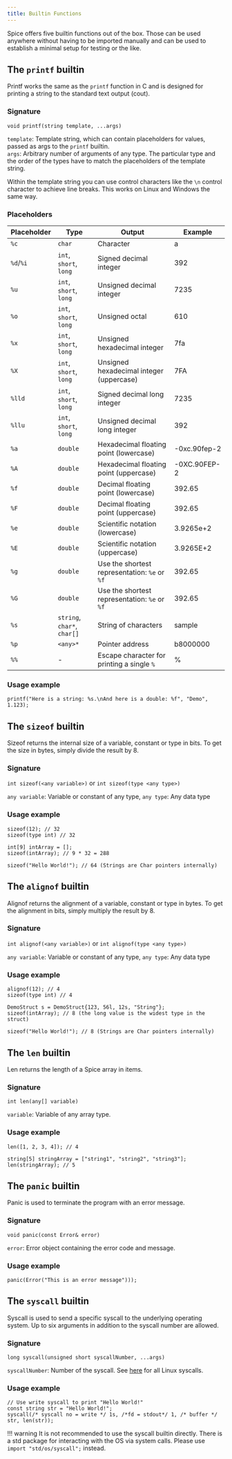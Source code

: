```yaml
---
title: Builtin Functions
---
```


Spice offers five builtin functions out of the box. Those can be used anywhere without having to be imported manually and can be used to establish a minimal setup for testing or the like.

## The `printf` builtin
Printf works the same as the `printf` function in C and is designed for printing a string to the standard text output (cout).

### Signature
`void printf(string template, ...args)`

`template`: Template string, which can contain placeholders for values, passed as args to the `printf` builtin. <br>
`args`: Arbitrary number of arguments of any type. The particular type and the order of the types have to match the placeholders of the template string.

Within the template string you can use control characters like the `\n` control character to achieve line breaks. This works on Linux and Windows the same way.

### Placeholders
| Placeholder | Type                        | Output                                        | Example      |
|-------------|-----------------------------|-----------------------------------------------|--------------|
| `%c`        | `char`                      | Character                                     | a            |
| `%d`/`%i`   | `int`, `short`, `long`      | Signed decimal integer                        | 392          |
| `%u`        | `int`, `short`, `long`      | Unsigned decimal integer                      | 7235         |
| `%o`        | `int`, `short`, `long`      | Unsigned octal                                | 610          |
| `%x`        | `int`, `short`, `long`      | Unsigned hexadecimal integer                  | 7fa          |
| `%X`        | `int`, `short`, `long`      | Unsigned hexadecimal integer (uppercase)      | 7FA          |
| `%lld`      | `int`, `short`, `long`      | Signed decimal long integer                   | 7235         |
| `%llu`      | `int`, `short`, `long`      | Unsigned decimal long integer                 | 392          |
| `%a`        | `double`                    | Hexadecimal floating point (lowercase)        | -0xc.90fep-2 |
| `%A`        | `double`                    | Hexadecimal floating point (uppercase)        | -0XC.90FEP-2 |
| `%f`        | `double`                    | Decimal floating point (lowercase)            | 392.65       |
| `%F`        | `double`                    | Decimal floating point (uppercase)            | 392.65       |
| `%e`        | `double`                    | Scientific notation (lowercase)               | 3.9265e+2    |
| `%E`        | `double`                    | Scientific notation (uppercase)               | 3.9265E+2    |
| `%g`        | `double`                    | Use the shortest representation: `%e` or `%f` | 392.65       |
| `%G`        | `double`                    | Use the shortest representation: `%e` or `%f` | 392.65       |
| `%s`        | `string`, `char*`, `char[]` | String of characters                          | sample       |
| `%p`        | `<any>*`                    | Pointer address                               | b8000000     |
| `%%`        | -                           | Escape character for printing a single `%`    | %            |

### Usage example
```spice
printf("Here is a string: %s.\nAnd here is a double: %f", "Demo", 1.123);
```

## The `sizeof` builtin
Sizeof returns the internal size of a variable, constant or type in bits. To get the size in bytes, simply divide the result by 8.

### Signature
`int sizeof(<any variable>)` or `int sizeof(type <any type>)`

`any variable`: Variable or constant of any type, `any type`: Any data type

### Usage example
```spice
sizeof(12); // 32
sizeof(type int) // 32

int[9] intArray = [];
sizeof(intArray); // 9 * 32 = 288

sizeof("Hello World!"); // 64 (Strings are Char pointers internally)
```

## The `alignof` builtin
Alignof returns the alignment of a variable, constant or type in bytes. To get the alignment in bits, simply multiply the result by 8.

### Signature
`int alignof(<any variable>)` or `int alignof(type <any type>)`

`any variable`: Variable or constant of any type, `any type`: Any data type

### Usage example
```spice
alignof(12); // 4
sizeof(type int) // 4

DemoStruct s = DemoStruct{123, 56l, 12s, "String"};
sizeof(intArray); // 8 (the long value is the widest type in the struct)

sizeof("Hello World!"); // 8 (Strings are Char pointers internally)
```

## The `len` builtin
Len returns the length of a Spice array in items.

### Signature
`int len(any[] variable)`

`variable`: Variable of any  array type.

### Usage example
```spice
len([1, 2, 3, 4]); // 4

string[5] stringArray = ["string1", "string2", "string3"];
len(stringArray); // 5
```

## The `panic` builtin
Panic is used to terminate the program with an error message.

### Signature
`void panic(const Error& error)`

`error`: Error object containing the error code and message.

### Usage example
```spice
panic(Error("This is an error message")));
```

## The `syscall` builtin
Syscall is used to send a specific syscall to the underlying operating system.
Up to six arguments in addition to the syscall number are allowed.

### Signature
`long syscall(unsigned short syscallNumber, ...args)`

`syscallNumber`: Number of the syscall. See [here](https://www.chromium.org/chromium-os/developer-library/reference/linux-constants/syscalls/) for all Linux syscalls.

### Usage example
```spice
// Use write syscall to print "Hello World!"
const string str = "Hello World!";
syscall(/* syscall no = write */ 1s, /*fd = stdout*/ 1, /* buffer */ str, len(str));
```

!!! warning
    It is not recommended to use the syscall builtin directly. There is a std package for interacting with the OS via
    system calls. Please use `import "std/os/syscall";` instead.
